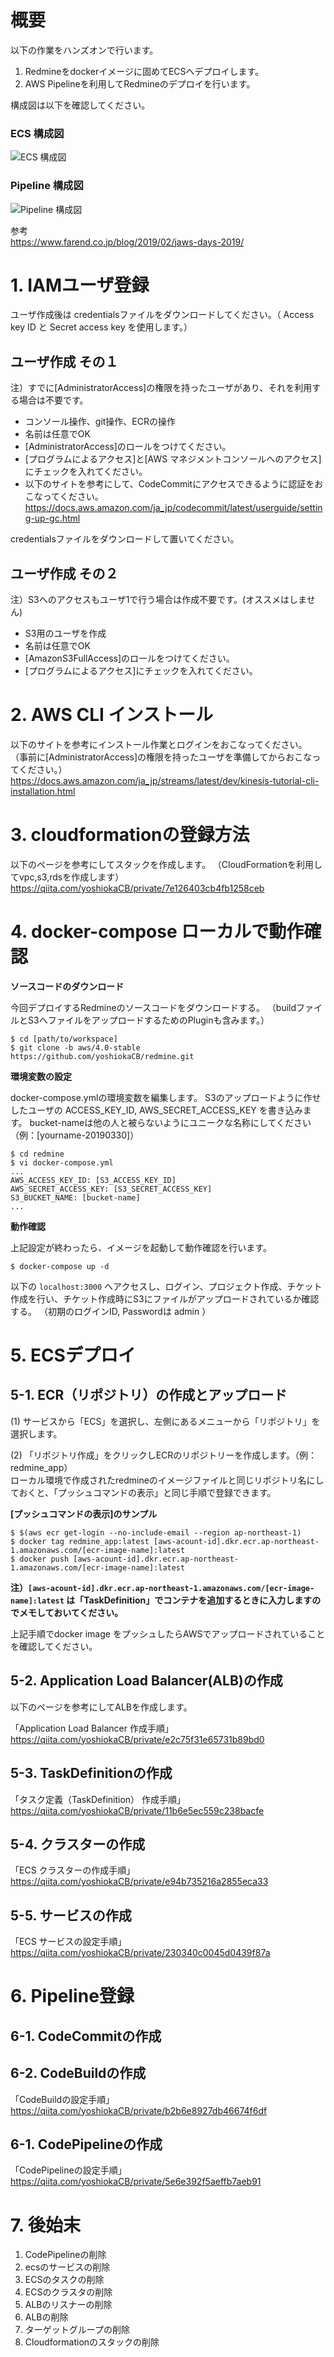 # 概要

以下の作業をハンズオンで行います。

1. Redmineをdockerイメージに固めてECSへデプロイします。
2. AWS Pipelineを利用してRedmineのデプロイを行います。

構成図は以下を確認してください。

### ECS 構成図
![ECS 構成図](images/Diagram01.jpeg)

### Pipeline 構成図
![Pipeline 構成図](images/Diagram02.jpeg)

参考  
https://www.farend.co.jp/blog/2019/02/jaws-days-2019/

# 1. IAMユーザ登録

ユーザ作成後は credentialsファイルをダウンロードしてください。（ Access key ID と Secret access key を使用します。）

## ユーザ作成 その１

注）すでに[AdministratorAccess]の権限を持ったユーザがあり、それを利用する場合は不要です。

- コンソール操作、git操作、ECRの操作
- 名前は任意でOK
- [AdministratorAccess]のロールをつけてください。
- [プログラムによるアクセス]と[AWS マネジメントコンソールへのアクセス]にチェックを入れてください。
- 以下のサイトを参考にして、CodeCommitにアクセスできるように認証をおこなってください。  
https://docs.aws.amazon.com/ja_jp/codecommit/latest/userguide/setting-up-gc.html

credentialsファイルをダウンロードして置いてください。

## ユーザ作成 その２

注）S3へのアクセスもユーザ1で行う場合は作成不要です。(オススメはしません)

- S3用のユーザを作成
- 名前は任意でOK
- [AmazonS3FullAccess]のロールをつけてください。
- [プログラムによるアクセス]にチェックを入れてください。

# 2. AWS CLI インストール

以下のサイトを参考にインストール作業とログインをおこなってください。
（事前に[AdministratorAccess]の権限を持ったユーザを準備してからおこなってください。）
https://docs.aws.amazon.com/ja_jp/streams/latest/dev/kinesis-tutorial-cli-installation.html


# 3. cloudformationの登録方法

以下のページを参考にしてスタックを作成します。
（CloudFormationを利用してvpc,s3,rdsを作成します）
https://qiita.com/yoshiokaCB/private/7e126403cb4fb1258ceb


# 4. docker-compose ローカルで動作確認

**ソースコードのダウンロード**

今回デプロイするRedmineのソースコードをダウンロードする。
（buildファイルとS3へファイルをアップロードするためのPluginも含みます。）

```
$ cd [path/to/workspace]
$ git clone -b aws/4.0-stable https://github.com/yoshiokaCB/redmine.git
```

**環境変数の設定**

docker-compose.ymlの環境変数を編集します。
S3のアップロードように作せしたユーザの ACCESS_KEY_ID, AWS_SECRET_ACCESS_KEY を書き込みます。
bucket-nameは他の人と被らないようにユニークな名称にしてください（例：[yourname-20190330]）

```
$ cd redmine
$ vi docker-compose.yml
...
AWS_ACCESS_KEY_ID: [S3_ACCESS_KEY_ID]
AWS_SECRET_ACCESS_KEY: [S3_SECRET_ACCESS_KEY]
S3_BUCKET_NAME: [bucket-name]
...

```

**動作確認**

上記設定が終わったら、イメージを起動して動作確認を行います。

```
$ docker-compose up -d
```

以下の `localhost:3000` へアクセスし、ログイン、プロジェクト作成、チケット作成を行い、チケット作成時にS3にファイルがアップロードされているか確認する。 （初期のログインID, Passwordは admin ）


# 5. ECSデプロイ

## 5-1. ECR（リポジトリ）の作成とアップロード

(1) サービスから「ECS」を選択し、左側にあるメニューから「リポジトリ」を選択します。

(2) 「リポジトリ作成」をクリックしECRのリポジトリーを作成します。（例：redmine_app）  
ローカル環境で作成されたredmineのイメージファイルと同じリポジトリ名にしておくと、「プッシュコマンドの表示」と同じ手順で登録できます。

**[プッシュコマンドの表示]のサンプル**
```
$ $(aws ecr get-login --no-include-email --region ap-northeast-1)
$ docker tag redmine_app:latest [aws-acount-id].dkr.ecr.ap-northeast-1.amazonaws.com/[ecr-image-name]:latest
$ docker push [aws-acount-id].dkr.ecr.ap-northeast-1.amazonaws.com/[ecr-image-name]:latest
```

**注）`[aws-acount-id].dkr.ecr.ap-northeast-1.amazonaws.com/[ecr-image-name]:latest` は「TaskDefinition」でコンテナを追加するときに入力しますのでメモしておいてください。**

上記手順でdocker image をプッシュしたらAWSでアップロードされていることを確認してください。


## 5-2. Application Load Balancer(ALB)の作成

以下のページを参考にしてALBを作成します。

「Application Load Balancer 作成手順」  
https://qiita.com/yoshiokaCB/private/e2c75f31e65731b89bd0

## 5-3. TaskDefinitionの作成

「タスク定義（TaskDefinition） 作成手順」  
https://qiita.com/yoshiokaCB/private/11b6e5ec559c238bacfe


## 5-4. クラスターの作成

「ECS クラスターの作成手順」  
https://qiita.com/yoshiokaCB/private/e94b735216a2855eca33

## 5-5. サービスの作成

「ECS サービスの設定手順」  
https://qiita.com/yoshiokaCB/private/230340c0045d0439f87a



# 6. Pipeline登録

## 6-1. CodeCommitの作成

## 6-2. CodeBuildの作成

「CodeBuildの設定手順」  
https://qiita.com/yoshiokaCB/private/b2b6e8927db46674f6df

## 6-1. CodePipelineの作成

「CodePipelineの設定手順」  
https://qiita.com/yoshiokaCB/private/5e6e392f5aeffb7aeb91


# 7. 後始末

1. CodePipelineの削除
1. ecsのサービスの削除
1. ECSのタスクの削除
1. ECSのクラスタの削除
1. ALBのリスナーの削除
1. ALBの削除
1. ターゲットグループの削除
1. Cloudformationのスタックの削除


